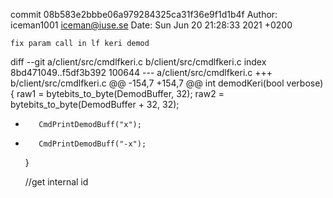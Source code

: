 commit 08b583e2bbbe06a979284325ca31f36e9f1d1b4f
Author: iceman1001 <iceman@iuse.se>
Date:   Sun Jun 20 21:28:33 2021 +0200

    fix param call in lf keri demod

diff --git a/client/src/cmdlfkeri.c b/client/src/cmdlfkeri.c
index 8bd471049..f5df3b392 100644
--- a/client/src/cmdlfkeri.c
+++ b/client/src/cmdlfkeri.c
@@ -154,7 +154,7 @@ int demodKeri(bool verbose) {
         raw1 = bytebits_to_byte(DemodBuffer, 32);
         raw2 = bytebits_to_byte(DemodBuffer + 32, 32);
 
-        CmdPrintDemodBuff("x");
+        CmdPrintDemodBuff("-x");
     }
 
     //get internal id
